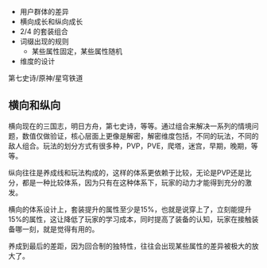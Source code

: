 - 用户群体的差异
- 横向成长和纵向成长
- 2/4 的套装组合
- 词缀出现的规则
	- 某些属性固定，某些属性随机
- 维度的设计

第七史诗/原神/星穹铁道

## 横向和纵向

横向现在的三国志，明日方舟，第七史诗，等等。通过组合来解决一系列的情境问题，数值仅做验证，核心层面上更像是解密，解密维度包括，不同的玩法，不同的敌人组合。玩法的划分方式有很多种，PVP，PVE，爬塔，迷宫，早期，晚期，等等。

纵向往往是养成线和玩法构成的，这样的体系更依赖于比较，无论是PVP还是比分，都是一种比较体系，因为只有在这种体系下，玩家的动力才能得到充分的激发。

横向的体系设计上，套装提升的属性至少是15%，也就是说穿上了，立刻能提升15%的属性，这让降低了玩家的学习成本，同时提高了装备的认知，玩家在接触装备哪一刻，就是觉得有用的。

养成到最后的差距，因为回合制的独特性，往往会出现某些属性的差异被极大的放大了。


